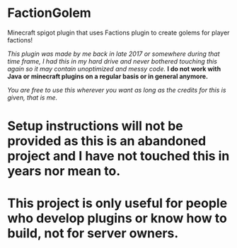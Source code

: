 # FactionGolem
 Minecraft spigot plugin that uses Factions plugin to create golems for player factions!
 
*This plugin was made by me back in late 2017 or somewhere during that time frame, I had this in my hard drive and never bothered touching this again so it may contain unoptimized and messy code.*
**I do not work with Java or minecraft plugins on a regular basis or in general anymore.**

*You are free to use this wherever you want as long as the credits for this is given, that is me.*

# Setup instructions will not be provided as this is an abandoned project and I have not touched this in years nor mean to.
# This project is only useful for people who develop plugins or know how to build, not for server owners.